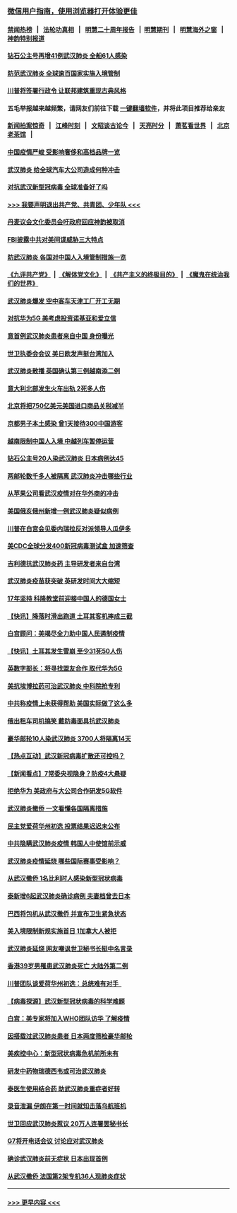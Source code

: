 ### [微信用户指南，使用浏览器打开体验更佳](https://github.com/gfw-breaker/banned-news1/blob/master/indexes/wechat-guide.md?t=0)
#### [禁闻热榜](热点新闻.md?t=0)  &nbsp;&nbsp;|&nbsp;&nbsp; [法轮功真相](https://github.com/gfw-breaker/truth/blob/master/README.md?t=0) &nbsp;&nbsp;|&nbsp;&nbsp; [明慧二十周年报告](https://github.com/gfw-breaker/mh-reports/blob/master/README.md?t=0) &nbsp;&nbsp;|&nbsp;&nbsp;[明慧期刊](https://github.com/gfw-breaker/mh-qikan) &nbsp;&nbsp;|&nbsp;&nbsp; [明慧海外之窗](https://github.com/gfw-breaker/mh-news/blob/master/README.md?t=0) &nbsp;&nbsp;|&nbsp;&nbsp; [神韵特别报道](https://github.com/gfw-breaker/mh-news/blob/master/shenyun.md?t=0)
#### [钻石公主号再增41例武汉肺炎 全船61人感染](../pages/nsc418/n11850401.md?t=02071833) 
#### [防范武汉肺炎 全球逾百国家实施入境管制](../pages/nsc418/n11850557.md?t=02071833) 
#### [川普将签署行政令 让联邦建筑重现古典风格](../pages/nsc418/n11850654.md?t=02071833) 
#### 五毛举报越来越频繁，请网友们前往下载 [一键翻墙软件](https://github.com/gfw-breaker/ssr-accounts)，并将此项目推荐给亲友
#### [新闻拍案惊奇](https://github.com/gfw-breaker/banned-news1/blob/master/pages/link4.md) &nbsp;&nbsp;|&nbsp;&nbsp; [江峰时刻](https://github.com/gfw-breaker/banned-news1/blob/master/pages/link4.md) &nbsp;&nbsp;|&nbsp;&nbsp; [文昭谈古论今](https://github.com/gfw-breaker/banned-news1/blob/master/pages/link4.md) &nbsp;&nbsp;|&nbsp;&nbsp; [天亮时分](https://github.com/gfw-breaker/banned-news1/blob/master/pages/link4.md) &nbsp;&nbsp;|&nbsp;&nbsp; [萧茗看世界](https://github.com/gfw-breaker/banned-news1/blob/master/pages/link4.md) &nbsp;&nbsp;|&nbsp;&nbsp; [北京老茶馆](https://github.com/gfw-breaker/banned-news1/blob/master/pages/link4.md) &nbsp;&nbsp;|&nbsp;&nbsp; 
#### [中国疫情严峻 受影响奢侈和高档品牌一览](../pages/nsc418/n11850319.md?t=02071833) 
#### [武汉肺炎 给全球汽车大公司造成何种冲击](../pages/nsc418/n11850056.md?t=02071833) 
#### [对抗武汉新型冠病毒 全球准备好了吗](../pages/nsc418/n11850142.md?t=02071833) 
#### [>>> 我要声明退出共产党、共青团、少年队 <<<](https://github.com/begood0513/goodnews/blob/master/quit/letter.md) 
#### [丹麦议会文化委员会吁政府回应神韵被取消](../pages/nsc418/n11849312.md?t=02071833) 
#### [FBI披露中共对美间谍威胁三大特点](../pages/nsc418/n11849700.md?t=02071833) 
#### [防武汉肺炎 各国对中国人入境管制措施一览](../pages/nsc418/n11838726.md?t=02071833) 
#### [《九评共产党》](https://github.com/begood0513/9ping.md/blob/master/README.md) &nbsp;|&nbsp; [《解体党文化》](../../../../jtdwh.md/blob/master/README.md)  &nbsp;|&nbsp; [《共产主义的终极目的》](../../../../gczydzjmd.md/blob/master/README.md) &nbsp;|&nbsp; [《魔鬼在统治我们的世界》](../../../../mgztzwmdsj.md/blob/master/README.md) 
#### [武汉肺炎爆发 空中客车天津工厂开工无期](../pages/nsc418/n11849634.md?t=02071833) 
#### [对抗华为5G 美考虑投资诺基亚和爱立信](../pages/nsc418/n11849510.md?t=02071833) 
#### [意首例武汉肺炎患者来自中国 身份曝光](../pages/nsc418/n11849454.md?t=02071833) 
#### [世卫执委会会议 美日欧发声挺台湾加入](../pages/nsc418/n11849433.md?t=02071833) 
#### [武汉肺炎散播 英国确认第三例越南添二例](../pages/nsc418/n11849439.md?t=02071833) 
#### [意大利北部发生火车出轨 2死多人伤](../pages/nsc418/n11848999.md?t=02071833) 
#### [北京将把750亿美元美国进口商品关税减半](../pages/nsc418/n11848896.md?t=02071833) 
#### [京都男子本土感染 曾1天接待300中国游客](../pages/nsc418/n11848641.md?t=02071833) 
#### [越南限制中国人入境 中越列车暂停运营](../pages/nsc418/n11847844.md?t=02071833) 
#### [钻石公主号20人染武汉肺炎 日本病例达45](../pages/nsc418/n11847823.md?t=02071833) 
#### [两邮轮数千多人被隔离 武汉肺炎冲击哪些行业](../pages/nsc418/n11847456.md?t=02071833) 
#### [从苹果公司看武汉疫情对在华外商的冲击](../pages/nsc418/n11847586.md?t=02071833) 
#### [美国俄亥俄州新增一例武汉肺炎疑似病例](../pages/nsc418/n11847714.md?t=02071833) 
#### [川普在白宫会见委内瑞拉反对派领导人瓜伊多](../pages/nsc418/n11847391.md?t=02071833) 
#### [美CDC全球分发400新冠病毒测试盒 加速筛查](../pages/nsc418/n11847260.md?t=02071833) 
#### [吉利德抗武汉肺炎药 主导研发者来自台湾](../pages/nsc418/n11847064.md?t=02071833) 
#### [武汉肺炎疫苗获突破 英研发时间大大缩短](../pages/nsc418/n11846915.md?t=02071833) 
#### [17年坚持 科隆教堂前迎接中国人的德国女士](../pages/nsc418/n11846781.md?t=02071833) 
#### [【快讯】降落时滑出跑道 土耳其客机摔成三截](../pages/nsc418/n11847021.md?t=02071833) 
#### [白宫顾问：美竭尽全力助中国人民遏制疫情](../pages/nsc418/n11846756.md?t=02071833) 
#### [【快讯】土耳其发生雪崩 至少31死50人伤](../pages/nsc418/n11846680.md?t=02071833) 
#### [英数字部长：将寻找盟友合作 取代华为5G](../pages/nsc418/n11846485.md?t=02071833) 
#### [美抗埃博拉药可治武汉肺炎 中科院抢专利](../pages/nsc418/n11846409.md?t=02071833) 
#### [中共称疫情上未获得帮助 美国实际做了这么多](../pages/nsc418/n11846008.md?t=02071833) 
#### [俄出租车司机搞笑 戴防毒面具抗武汉肺炎](../pages/nsc418/n11845703.md?t=02071833) 
#### [豪华邮轮10人染武汉肺炎 3700人将隔离14天](../pages/nsc418/n11845543.md?t=02071833) 
#### [【热点互动】武汉新冠病毒扩散还可控吗？](../pages/nsc418/n11844750.md?t=02071833) 
#### [【新闻看点】7常委央视隐身？防疫4大悬疑](../pages/nsc418/n11844611.md?t=02071833) 
#### [拒绝华为 美政府与大公司合作研发5G软件](../pages/nsc418/n11844625.md?t=02071833) 
#### [武汉肺炎撤侨 一文看懂各国隔离措施](../pages/nsc418/n11844216.md?t=02071833) 
#### [民主党爱荷华州初选 投票结果迟迟未公布](../pages/nsc418/n11844207.md?t=02071833) 
#### [中共隐瞒武汉肺炎疫情 韩国人中使馆前示威](../pages/nsc418/n11844084.md?t=02071833) 
#### [武汉肺炎疫情延烧 哪些国际赛事受影响？](../pages/nsc418/n11843958.md?t=02071833) 
#### [从武汉撤侨 1名比利时人感染新型冠状病毒](../pages/nsc418/n11843977.md?t=02071833) 
#### [泰新增6起武汉肺炎确诊病例 夫妻档曾去日本](../pages/nsc418/n11843900.md?t=02071833) 
#### [巴西将包机从武汉撤侨 并宣布卫生紧急状态](../pages/nsc418/n11843418.md?t=02071833) 
#### [美入境限制新规实施首日 1加拿大人被拒](../pages/nsc418/n11843058.md?t=02071833) 
#### [武汉肺炎延烧 网友嘲讽世卫秘书长挺中名言录](../pages/nsc418/n11843056.md?t=02071833) 
#### [香港39岁男罹患武汉肺炎死亡 大陆外第二例](../pages/nsc418/n11843026.md?t=02071833) 
#### [川普团队谈爱荷华州初选：总统难有对手  ](../pages/nsc418/n11842867.md?t=02071833) 
#### [【病毒探源】武汉新型冠状病毒的科学难题](../pages/nsc418/n11842176.md?t=02071833) 
#### [白宫：美专家将加入WHO团队访华 了解疫情](../pages/nsc418/n11842198.md?t=02071833) 
#### [因搭载过武汉肺炎患者 日本两度筛检豪华邮轮](../pages/nsc418/n11842447.md?t=02071833) 
#### [美疾控中心：新型冠状病毒危机前所未有](../pages/nsc418/n11842406.md?t=02071833) 
#### [研发中药物瑞德西韦或可治武汉肺炎](../pages/nsc418/n11842100.md?t=02071833) 
#### [泰医生使用结合药 助武汉肺炎重症者好转](../pages/nsc418/n11842096.md?t=02071833) 
#### [录音泄漏 伊朗在第一时间就知击落乌航班机](../pages/nsc418/n11842002.md?t=02071833) 
#### [世卫回应武汉肺炎惹议 20万人连署罢秘书长](../pages/nsc418/n11841664.md?t=02071833) 
#### [G7将开电话会议 讨论应对武汉肺炎](../pages/nsc418/n11841658.md?t=02071833) 
#### [确诊武汉肺炎前无症状 日本出现首例](../pages/nsc418/n11841567.md?t=02071833) 
#### [从武汉撤侨 法国第2架专机36人现肺炎症状](../pages/nsc418/n11841382.md?t=02071833) 

----
#### [ >>> 更早内容 <<< ](../indexes/nsc418-earlier.md)
